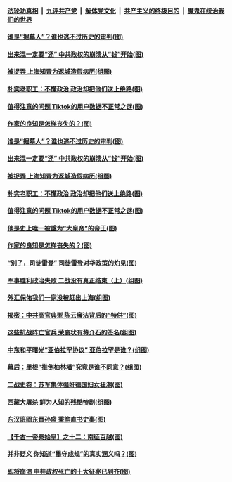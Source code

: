 

####  [法轮功真相](../../../../basic/blob/master/README.md?t=09200002) &nbsp;|&nbsp; [九评共产党](../../../../9ping.md/blob/master/README.md?t=09200002) &nbsp;|&nbsp; [解体党文化](../../../../jtdwh.md/blob/master/README.md?t=09200002)  &nbsp;|&nbsp; [共产主义的终极目的](../../../../gczydzjmd.md/blob/master/README.md?t=09200002) &nbsp;|&nbsp; [魔鬼在统治我们的世界](../../../../mgztzwmdsj.md/blob/master/README.md?t=09200002) 

#### [谁是“掘墓人”？谁也逃不过历史的审判(图)](../pages/p6/946524.md?t=09200002) 

#### [出来混一定要“还” 中共政权的崩溃从“钱”开始(图)](../pages/p6/946100.md?t=09200002) 

#### [被捉弄 上海知青为返城造假病历(组图)](../pages/p6/946340.md?t=09200002) 

#### [朴实老职工：不懂政治 政治却把他们送上绝路(图)](../pages/p6/945425.md?t=09200002) 

#### [值得注意的问题 Tiktok的用户数据不正常之谜(图)](../pages/p6/946474.md?t=09200002) 

#### [作家的良知是怎样丧失的？(图)](../pages/p6/946117.md?t=09200002) 

#### [谁是“掘墓人”？谁也逃不过历史的审判(图)](../pages/p6/946524.md?t=09200002) 

#### [出来混一定要“还” 中共政权的崩溃从“钱”开始(图)](../pages/p6/946100.md?t=09200002) 

#### [被捉弄 上海知青为返城造假病历(组图)](../pages/p6/946340.md?t=09200002) 

#### [朴实老职工：不懂政治 政治却把他们送上绝路(图)](../pages/p6/945425.md?t=09200002) 

#### [值得注意的问题 Tiktok的用户数据不正常之谜(图)](../pages/p6/946474.md?t=09200002) 

#### [他是史上唯一被諡为“大皇帝”的帝王(图)](../pages/p6/945923.md?t=09200002) 

#### [作家的良知是怎样丧失的？(图)](../pages/p6/946117.md?t=09200002) 

#### [“别了，司徒雷登” 司徒雷登对华政策的灼见(图)](../pages/p6/946301.md?t=09200002) 

#### [军事胜利政治失败 二战没有真正结束（上）(组图)](../pages/p6/943364.md?t=09200002) 

#### [外汇保佑我们一家没被赶出上海(组图)](../pages/p6/946064.md?t=09200002) 

#### [揭密：中共高官典型 陈云廉洁背后的“特供”(图)](../pages/p6/945363.md?t=09200002) 

#### [这些抗战阵亡官兵 荣哀状有蒋介石的签名(组图)](../pages/p6/945927.md?t=09200002) 

#### [中东和平曙光“亚伯拉罕协议” 亚伯拉罕是谁？(组图)](../pages/p6/946251.md?t=09200002) 

#### [幕后：里根“推倒柏林墙”究竟是谁不同意？(组图)](../pages/p6/946063.md?t=09200002) 

#### [二战史卷：苏军集体强奸德国妇女狂潮(图)](../pages/p6/945239.md?t=09200002) 

#### [西藏大屠杀 鲜为人知的残酷惨剧(组图)](../pages/p6/946048.md?t=09200002) 

#### [东汉班固东晋孙盛 秉笔直书史事(图)](../pages/p6/945449.md?t=09200002) 

#### [【千古一帝秦始皇】之十二：南征百越(图)](../pages/p6/945189.md?t=09200002) 

#### [并非贬义 你知道“墨守成规”的真实涵义吗？(图)](../pages/p6/945886.md?t=09200002) 

#### [即将崩溃 中共政权死亡的十大征兆已到齐(图)](../pages/p6/946097.md?t=09200002) 


